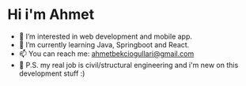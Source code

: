 # Hi i'm Ahmet 
- 👀 I’m interested in web development and mobile app.
- 🌱 I’m currently learning Java, Springboot and React.
- 📫 You can reach me: ahmetbekciogullari@gmail.com
- 🤞 P.S. my real job is civil/structural engineering and i'm new on this development stuff :)

<!---
Abekcio/Abekcio is a ✨ special ✨ repository because its `README.md` (this file) appears on your GitHub profile.
You can click the Preview link to take a look at your changes.
--->
